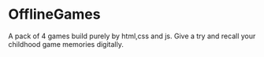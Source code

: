 # OfflineGames
A pack of 4 games build purely by html,css and js. Give a try and recall your childhood game memories digitally.

